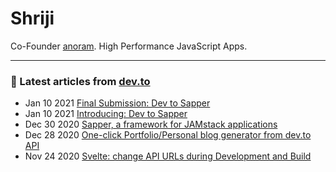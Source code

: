 # Shriji
Co-Founder [anoram](https://anoram.com). High Performance JavaScript Apps.
<hr>

### 📝 Latest articles from [dev.to](https://dev.to/shriji)

* Jan 10 2021 [Final Submission: Dev to Sapper ](https://dev.to/shriji/final-submission-dev-to-sapper-4ki) 
* Jan 10 2021 [Introducing: Dev to Sapper](https://dev.to/shriji/dev-to-sapper-part-2-2mi3) 
* Dec 30 2020 [Sapper, a framework for JAMstack applications](https://dev.to/shriji/sapper-a-framework-for-jamstack-applications-part-1-203n) 
* Dec 28 2020 [One-click Portfolio/Personal blog generator from dev.to API](https://dev.to/shriji/one-click-portfolio-personal-blog-generator-from-dev-to-api-3apb) 
* Nov 24 2020 [Svelte: change API URLs during Development and Build](https://dev.to/shriji/svelte-change-api-urls-during-development-and-build-1ol0) 


